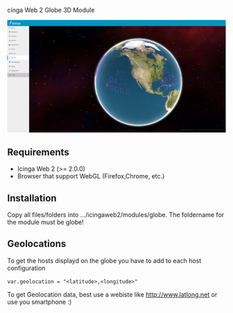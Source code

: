 cinga Web 2 Globe 3D Module

![Globe 3D](screenshots/globe-3d-day.PNG)

## Requirements

* Icinga Web 2 (&gt;= 2.0.0)
* Browser that support WebGL (Firefox,Chrome, etc.)

## Installation

Copy all files/folders into .../icingaweb2/modules/globe. The foldername for the module must be globe!

## Geolocations

To get the hosts displayd on the globe you have to add to each host configuration 
```
var.geolocation = "<latitude>,<longitude>"
```

To get Geolocation data, best use a webiste like http://www.latlong.net or use you smartphone :)
